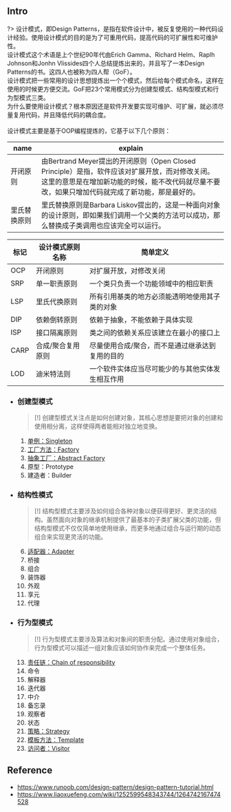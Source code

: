 ## Intro

?> 设计模式，即Design Patterns，是指在软件设计中，被反复使用的一种代码设计经验。使用设计模式的目的是为了可重用代码，提高代码的可扩展性和可维护性。
<br>设计模式这个术语是上个世纪90年代由Erich Gamma、Richard Helm、Raplh Johnson和Jonhn Vlissides四个人总结提炼出来的，并且写了一本Design Patterns的书。这四人也被称为四人帮（GoF）。
<br>设计模式把一些常用的设计思想提炼出一个个模式，然后给每个模式命名，这样在使用的时候更方便交流。GoF把23个常用模式分为创建型模式、结构型模式和行为型模式三类。
<br>为什么要使用设计模式？根本原因还是软件开发要实现可维护、可扩展，就必须尽量复用代码，并且降低代码的耦合度。
<br><br>设计模式主要是基于OOP编程提炼的，它基于以下几个原则：

|name| explain|
| - | - |
| 开闭原则 | 由Bertrand Meyer提出的开闭原则（Open Closed Principle）是指，软件应该对扩展开放，而对修改关闭。这里的意思是在增加新功能的时候，能不改代码就尽量不要改，如果只增加代码就完成了新功能，那是最好的。|
| 里氏替换原则 | 里氏替换原则是Barbara Liskov提出的，这是一种面向对象的设计原则，即如果我们调用一个父类的方法可以成功，那么替换成子类调用也应该完全可以运行。|

| 标记 | 设计模式原则名称 | 简单定义 |
| -  | - | - |
| OCP | 开闭原则 | 对扩展开放，对修改关闭
| SRP | 单一职责原则 | 一个类只负责一个功能领域中的相应职责
| LSP | 里氏代换原则 | 所有引用基类的地方必须能透明地使用其子类的对象
| DIP | 依赖倒转原则 | 依赖于抽象，不能依赖于具体实现
| ISP | 接口隔离原则 | 类之间的依赖关系应该建立在最小的接口上
| CARP | 合成/聚合复用原则 | 尽量使用合成/聚合，而不是通过继承达到复用的目的
| LOD | 迪米特法则 | 一个软件实体应当尽可能少的与其他实体发生相互作用

* ### 创建型模式
    > [!] 创建型模式关注点是如何创建对象，其核心思想是要把对象的创建和使用相分离，这样使得两者能相对独立地变换。

    1. [单例：Singleton](./01-singleton.md)
    2. [工厂方法：Factory](./02-factory.md)
    3. [抽象工厂：Abstract Factory](./03-abstract-factory.md)
    4. 原型：Prototype
    5. 建造者：Builder

* ### 结构性模式
    > [!] 结构型模式主要涉及如何组合各种对象以便获得更好、更灵活的结构。虽然面向对象的继承机制提供了最基本的子类扩展父类的功能，但结构型模式不仅仅简单地使用继承，而更多地通过组合与运行期的动态组合来实现更灵活的功能。

    6. [适配器：Adapter](./06-adapter.md)
    7. 桥接
    8. 组合
    9. 装饰器
    10. 外观
    11. 享元
    12. 代理

* ### 行为型模式
    > [!] 行为型模式主要涉及算法和对象间的职责分配。通过使用对象组合，行为型模式可以描述一组对象应该如何协作来完成一个整体任务。

    13. [责任链：Chain of responsibility](./13-chain-of-responsibility.md)
    14. 命令
    15. 解释器
    16. 迭代器
    17. 中介
    18. 备忘录
    19. 观察者
    20. 状态
    21. [策略：Strategy](./21-strategy.md)
    22. [模板方法：Template](./22-template.md)
    23. [访问者：Visitor](./23-visitor.md)

## Reference
* https://www.runoob.com/design-pattern/design-pattern-tutorial.html
* https://www.liaoxuefeng.com/wiki/1252599548343744/1264742167474528
